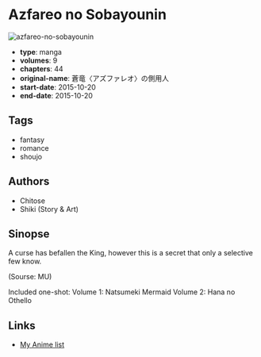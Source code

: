# Azfareo no Sobayounin

![azfareo-no-sobayounin](https://cdn.myanimelist.net/images/manga/1/222050.jpg)

-   **type**: manga
-   **volumes**: 9
-   **chapters**: 44
-   **original-name**: 蒼竜〈アズファレオ〉の側用人
-   **start-date**: 2015-10-20
-   **end-date**: 2015-10-20

## Tags

-   fantasy
-   romance
-   shoujo

## Authors

-   Chitose
-   Shiki (Story & Art)

## Sinopse

A curse has befallen the King, however this is a secret that only a selective few know.

(Sourse: MU)

Included one-shot:
Volume 1: Natsumeki Mermaid
Volume 2: Hana no Othello

## Links

-   [My Anime list](https://myanimelist.net/manga/96205/Azfareo_no_Sobayounin)
